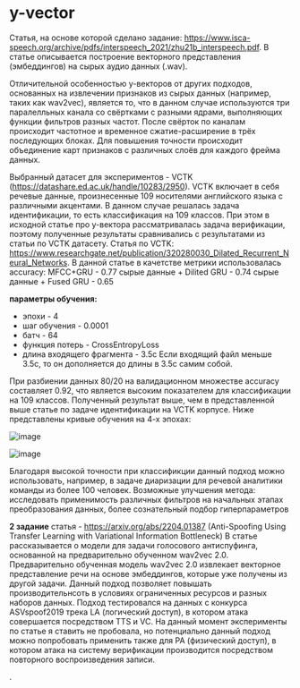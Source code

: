 # y-vector

Статья, на основе которой сделано задание: https://www.isca-speech.org/archive/pdfs/interspeech_2021/zhu21b_interspeech.pdf. В статье описывается построение векторного представления (эмбеддингов) на сырых аудио данных (.wav).

Отличительной особенностью y-векторов от других подходов, основанных на извлечении признаков из сырых данных (например, таких как wav2vec), является то, что в данном случае используются три паралелльных канала со свёртками с разными ядрами, выполняющих функции фильтров разных частот. После свёрток по каналам  происходит частотное и временное сжатие-расширение в трёх последующих блоках. Для повышения точности происходит объединение карт признаков с различных слоёв для каждого фрейма данных.


Выбранный датасет для экспериментов - VCTK (https://datashare.ed.ac.uk/handle/10283/2950). VCTK включает в себя речевые данные, произнесенные 109 носителями английского языка с различными акцентами. В данном случае решалась задача идентификации, то есть классификация на 109 классов. При этом в исходной статье про y-вектора рассматривалась задача верификации, поэтому полученные результаты сравнивались с результатами из статьи по VCTK датасету.
Статья по VCTK: https://www.researchgate.net/publication/320280030_Dilated_Recurrent_Neural_Networks. 
В данной статье в качетстве метрики использовалась accuracy:
MFCC+GRU                   - 0.77
сырые данные + Dilited GRU - 0.74
сырые данные + Fused GRU   - 0.65

**параметры обучения:**
  - эпохи - 4
  - шаг обучения - 0.0001
  - батч - 64
  - функция потерь - CrossEntropyLoss
  - длина входящего фрагмента - 3.5с
Если входящий файл меньше 3.5с, то он дополняется до длины в 3.5с самим собой.

При разбиении данных 80/20 на валидационном множестве accuracy составляет 0.92, что является высоким показателем для классификации на 109 классов. Полученный результат выше, чем в представленной выше статье по задаче идентификации на VCTK корпусе.
Ниже представлены кривые обучения на 4-х эпохах:

![image](https://user-images.githubusercontent.com/43067933/162385237-706b34d3-7eaf-428f-9867-4961ae526d8b.png) 

![image](https://user-images.githubusercontent.com/43067933/162385352-5e6d2a86-9bba-4b79-ba83-cfcf9364a7b9.png)


Благодаря высокой точности при классификции данный подход можно использовать, например, в задаче диаризации для речевой аналитики команды из более 100 человек.
Возможные улучшения метода: исследовать применимость различных фильтров на начальных этапах преобразования данных, более сознательный подбор гиперпараметров



**2 задание**
статья - https://arxiv.org/abs/2204.01387 (Anti-Spoofing Using Transfer Learning with Variational Information Bottleneck)
В статье рассказывается о модели для задачи голосового антиспуфинга, основанной на предварительно обученном wav2vec 2.0. Предварительно обученная модель wav2vec 2.0 извлекает векторное представление речи на основе эмбеддингов, которые уже получены из другой задачи. Данный подход позволяет повышать производительнсоть в условиях ограниченных ресурсов и разных наборов данных. Подход тестировался на данных с конкурса ASVspoof2019 трека LA (логический доступ), в котором атака совершается посредством TTS и VC. На данный момент эксперименты по статье я ставить не пробовала, но потенциально данный подход можно попробовать применить также для PA (физический доступ), в котором атака на систему верификации производится посредством повторного воспроизведения записи. 

.




